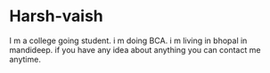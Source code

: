 # Harsh-vaish
I m a college going student.
i m doing BCA.
i m living in bhopal in mandideep.
if you have any idea about anything you can contact me anytime.

